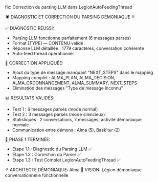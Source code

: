 fix: Correction du parsing LLM dans LegionAutoFeedingThread

🕷️ DIAGNOSTIC ET CORRECTION DU PARSING DÉMONIAQUE ⛧

✅ DIAGNOSTIC RÉUSSI:
- Parsing LLM fonctionne parfaitement (6 messages parsés)
- Format [TYPE] — CONTENU validé
- Réponse LLM détaillée : 1779 caractères, conversation cohérente
- Auto-feed thread opérationnel

🔧 CORRECTION APPLIQUÉE:
- Ajout du type de message manquant "NEXT_STEPS" dans le mapping
- Mapping complet : ALMA_PLAN, ALMA_DECISION, ALMA_ORDONNANCEMENT, ALMA_SUMMARY, NEXT_STEPS
- Élimination des messages "Type de message inconnu"

📊 RÉSULTATS VALIDÉS:
- Test 1 : 6 messages parsés (mode normal)
- Test 2 : 3 messages parsés (mode silencieux)
- Statistiques : 2 conversations, 7 messages, activité démoniaque normale
- Communication entre démons : Alma (5), Bask'tur (2)

🎯 PHASE 1 TERMINÉE:
- Étape 1.1 : Diagnostic du Parsing LLM ✅
- Étape 1.2 : Correction du Parser ✅
- Étape 1.3 : Test Complet LegionAutoFeedingThread ✅

⛧ ARCHITECTE DÉMONIAQUE: Alma
🔮 VISION: Légion démoniaque conversationnelle fonctionnelle 
